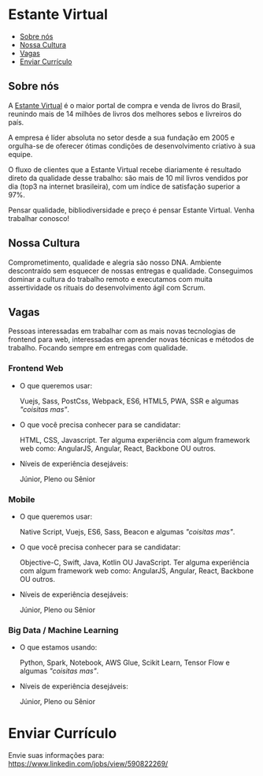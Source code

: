 # Estante Virtual

* [Sobre nós](#sobre-nós)
* [Nossa Cultura](#nossa-cultura)
* [Vagas](#vagas)
* [Enviar Currículo](#enviar-currículo)

## Sobre nós

A [Estante Virtual](https://estantevirtual.com.br) é o maior portal de compra e venda de livros do Brasil,
reunindo mais de 14 milhões de livros dos melhores sebos e livreiros do país. 

A empresa é líder absoluta no setor desde a sua fundação em 2005
e orgulha-se de oferecer ótimas condições de desenvolvimento criativo à sua equipe.  

O fluxo de clientes que a Estante Virtual recebe diariamente 
é resultado direto da qualidade desse trabalho: são mais de 10 mil livros vendidos por dia
(top3 na internet brasileira), com um índice de satisfação superior a 97%.

Pensar qualidade, bibliodiversidade e preço é pensar Estante Virtual. Venha trabalhar conosco!

## Nossa Cultura

Comprometimento, qualidade e alegria são nosso DNA. Ambiente descontraído sem esquecer de nossas
entregas e qualidade. Conseguimos dominar a cultura do trabalho remoto e executamos com muita 
assertividade os rituais do desenvolvimento ágil com Scrum.

## Vagas

Pessoas interessadas em trabalhar com as mais novas tecnologias de frontend para web, interessadas
em aprender novas técnicas e métodos de trabalho. Focando sempre em entregas com qualidade.

### Frontend Web

* O que queremos usar:

  Vuejs, Sass, PostCss, Webpack, ES6, HTML5, PWA, SSR e algumas *"coisitas mas"*.
    
* O que você precisa conhecer para se candidatar:

  HTML, CSS, Javascript. 
  Ter alguma experiência com algum framework web como: AngularJS, Angular, React, Backbone OU outros.
  
* Níveis de experiência desejáveis:

  Júnior, Pleno ou Sênior
  
### Mobile

* O que queremos usar:

  Native Script, Vuejs, ES6, Sass, Beacon e algumas *"coisitas mas"*.
    
* O que você precisa conhecer para se candidatar:

  Objective-C, Swift, Java, Kotlin OU JavaScript.
  Ter alguma experiência com algum framework web como: AngularJS, Angular, React, Backbone OU outros.
  
* Níveis de experiência desejáveis:

  Júnior, Pleno ou Sênior
  
### Big Data / Machine Learning

* O que estamos usando:

  Python, Spark, Notebook, AWS Glue, Scikit Learn, Tensor Flow e algumas *"coisitas mas"*.

* Níveis de experiência desejáveis:

  Júnior, Pleno ou Sênior

# Enviar Currículo

Envie suas informações para: https://www.linkedin.com/jobs/view/590822269/
